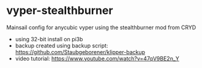 # vyper-stealthburner
Mainsail config for anycubic vyper using the stealthburner mod from CRYD
- using 32-bit install on pi3b
- backup created using backup script: https://github.com/Staubgeborener/klipper-backup
- video tutorial: https://www.youtube.com/watch?v=47qV9BE2n_Y
